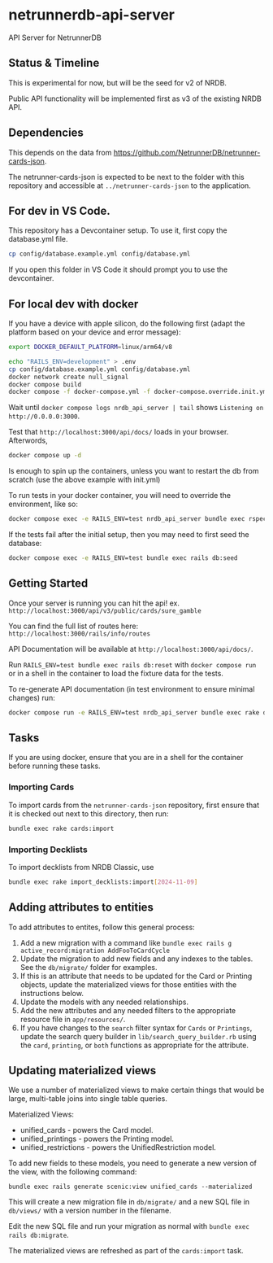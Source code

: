 # netrunnerdb-api-server

API Server for NetrunnerDB

## Status & Timeline

This is experimental for now, but will be the seed for v2 of NRDB.

Public API functionality will be implemented first as v3 of the existing NRDB API.

## Dependencies

This depends on the data from https://github.com/NetrunnerDB/netrunner-cards-json.

The netrunner-cards-json is expected to be next to the folder with this
repository and accessible at `../netrunner-cards-json` to the application.

## For dev in VS Code.

This repository has a Devcontainer setup. To use it, first copy the database.yml file.

```sh
cp config/database.example.yml config/database.yml
```

If you open this folder in VS Code it should prompt you to use the devcontainer.

## For local dev with docker

If you have a device with apple silicon, do the following first (adapt the
platform based on your device and error message):

```sh
export DOCKER_DEFAULT_PLATFORM=linux/arm64/v8
```

```sh
echo "RAILS_ENV=development" > .env
cp config/database.example.yml config/database.yml
docker network create null_signal
docker compose build
docker compose -f docker-compose.yml -f docker-compose.override.init.yml up -d
```

Wait until `docker compose logs nrdb_api_server | tail` shows `Listening on http://0.0.0.0:3000`.

Test that `http://localhost:3000/api/docs/` loads in your browser. Afterwords,

```sh
docker compose up -d
```
Is enough to spin up the containers, unless you want to restart the db from scratch (use the above example with init.yml)

To run tests in your docker container, you will need to override the environment, like so:

```sh
docker compose exec -e RAILS_ENV=test nrdb_api_server bundle exec rspec
```

If the tests fail after the initial setup, then you may need to first seed the database:
```sh
docker compose exec -e RAILS_ENV=test bundle exec rails db:seed
```

## Getting Started

Once your server is running you can hit the api!
ex. `http://localhost:3000/api/v3/public/cards/sure_gamble`

You can find the full list of routes here:
`http://localhost:3000/rails/info/routes`

API Documentation will be available at `http://localhost:3000/api/docs/`.

Run `RAILS_ENV=test bundle exec rails db:reset` with `docker compose run` or in a
shell in the container to load the fixture data for the tests.

To re-generate API documentation (in test environment to ensure minimal changes) run:
```sh
docker compose run -e RAILS_ENV=test nrdb_api_server bundle exec rake docs:generate
```

## Tasks

If you are using docker, ensure that you are in a shell for the container before running these tasks.

### Importing Cards

To import cards from the `netrunner-cards-json` repository, first ensure that
it is checked out next to this directory, then run:

```sh
bundle exec rake cards:import
```

### Importing Decklists

To import decklists from NRDB Classic, use

```sh
bundle exec rake import_decklists:import[2024-11-09]
```

## Adding attributes to entities

To add attributes to entites, follow this general process:

1. Add a new migration with a command like `bundle exec rails g active_record:migration AddFooToCardCycle`
2. Update the migration to add new fields and any indexes to the tables.  See the `db/migrate/` folder for examples.
3. If this is an attribute that needs to be updated for the Card or Printing objects, update the materialized views for those entities with the instructions below.
4. Update the models with any needed relationships.
5. Add the new attributes and any needed filters to the appropriate resource file in `app/resources/`.
6. If you have changes to the `search` filter syntax for `Cards` or `Printings`, update the search query builder in `lib/search_query_builder.rb` using the `card`, `printing`, or `both` functions as appropriate for the attribute.

## Updating materialized views

We use a number of materialized views to make certain things that would be large, multi-table joins into single table queries.

Materialized Views:

* unified_cards - powers the Card model.
* unified_printings - powers the Printing model.
* unified_restrictions - powers the UnifiedRestriction model.

To add new fields to these models, you need to generate a new version of the view, with the following command:

```shell
bundle exec rails generate scenic:view unified_cards --materialized
```

This will create a new migration file in `db/migrate/` and a new SQL file in `db/views/` with a version number in the filename.

Edit the new SQL file and run your migration as normal with `bundle exec rails db:migrate`.

The materialized views are refreshed as part of the `cards:import` task.
